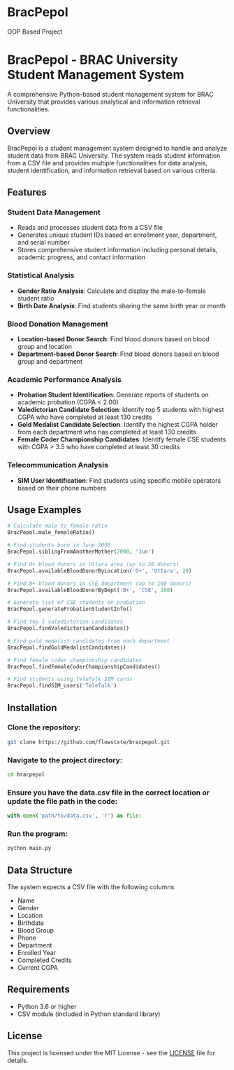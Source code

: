 # BracPepol

OOP Based Project

# BracPepol - BRAC University Student Management System

A comprehensive Python-based student management system for BRAC University that provides various analytical and information retrieval functionalities.

## Overview
BracPepol is a student management system designed to handle and analyze student data from BRAC University. The system reads student information from a CSV file and provides multiple functionalities for data analysis, student identification, and information retrieval based on various criteria.

## Features
### Student Data Management
- Reads and processes student data from a CSV file
- Generates unique student IDs based on enrollment year, department, and serial number
- Stores comprehensive student information including personal details, academic progress, and contact information

### Statistical Analysis
- **Gender Ratio Analysis**: Calculate and display the male-to-female student ratio
- **Birth Date Analysis**: Find students sharing the same birth year or month

### Blood Donation Management
- **Location-based Donor Search**: Find blood donors based on blood group and location
- **Department-based Donor Search**: Find blood donors based on blood group and department

### Academic Performance Analysis
- **Probation Student Identification**: Generate reports of students on academic probation (CGPA < 2.00)
- **Valedictorian Candidate Selection**: Identify top 5 students with highest CGPA who have completed at least 130 credits
- **Gold Medalist Candidate Selection**: Identify the highest CGPA holder from each department who has completed at least 130 credits
- **Female Coder Championship Candidates**: Identify female CSE students with CGPA > 3.5 who have completed at least 30 credits

### Telecommunication Analysis
- **SIM User Identification**: Find students using specific mobile operators based on their phone numbers

## Usage Examples
```python
# Calculate male to female ratio
BracPepol.male_femaleRatio()

# Find students born in June 2000
BracPepol.siblingFromAnotherMother(2000, 'Jun')

# Find O+ blood donors in Uttara area (up to 20 donors)
BracPepol.availableBloodDonorByLocation('O+', 'Uttara', 20)

# Find B+ blood donors in CSE department (up to 100 donors)
BracPepol.availableBloodDonorByDept('B+', 'CSE', 100)

# Generate list of CSE students on probation
BracPepol.generateProbationStudentInfo()

# Find top 5 valedictorian candidates
BracPepol.findValedictorianCandidates()

# Find gold medalist candidates from each department
BracPepol.findGoldMedalistCandidates()

# Find female coder championship candidates
BracPepol.findFemaleCoderChampionshipCandidates()

# Find students using TeleTalk SIM cards
BracPepol.findSIM_users('TeleTalk')
```

## Installation
### Clone the repository:
```bash
git clone https://github.com/flowstxte/bracpepol.git
```

### Navigate to the project directory:
```bash
cd bracpepol
```

### Ensure you have the data.csv file in the correct location or update the file path in the code:
```python
with open('path/to/data.csv', 'r') as file:
```

### Run the program:
```bash
python main.py
```

## Data Structure
The system expects a CSV file with the following columns:
- Name
- Gender
- Location
- Birthdate
- Blood Group
- Phone
- Department
- Enrolled Year
- Completed Credits
- Current CGPA

## Requirements
- Python 3.6 or higher
- CSV module (included in Python standard library)

## License
This project is licensed under the MIT License - see the [LICENSE](LICENSE) file for details.
